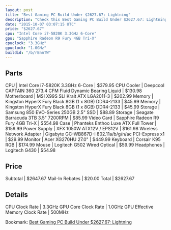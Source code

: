 ```yaml
---
layout: post
title: "Best Gaming PC Build Under $2627.67: Lightning"
description: "Check this Best Gaming PC Build Under $2627.67: Lightning. CPU: Intel Core i7-5820K 3.3GHz 6-Core, CPU Cooler: Deepcool CAPTAIN 360 273.4 CFM Fluid Dynamic Bearing Liquid,"
date: "2015-10-07 03:07:15 UTC"
price: "$2627.67"
cpu: "Intel Core i7-5820K 3.3GHz 6-Core"
gpu: "Sapphire Radeon R9 Fury 4GB Tri-X"
cpuclock: "3.3GHz"
gpuclock: "1.0GHz"
buildid: "/b/rBnnTW"
---
```


## Parts

CPU | Intel Core i7-5820K 3.3GHz 6-Core | $379.95
CPU Cooler | Deepcool CAPTAIN 360 273.4 CFM Fluid Dynamic Bearing Liquid | $130.98
Motherboard | MSI X99S SLI Krait ATX LGA2011-3 | $202.99
Memory | Kingston HyperX Fury Black 8GB (1 x 8GB) DDR4-2133 | $45.99
Memory | Kingston HyperX Fury Black 8GB (1 x 8GB) DDR4-2133 | $45.99
Storage | Samsung 850 EVO-Series 250GB 2.5" SSD | $88.89
Storage | Seagate Barracuda 3TB 3.5" 7200RPM | $85.99
Video Card | Sapphire Radeon R9 Fury 4GB Tri-X | $554.98
Case | Phanteks Enthoo Luxe ATX Full Tower | $159.99
Power Supply | XFX 1050W ATX12V / EPS12V | $161.98
Wireless Network Adapter | Gigabyte GC-WB867D-I 802.11a/b/g/n/ac PCI-Express x1 | $29.99
Monitor | Acer XG270HU 27.0" | $449.99
Keyboard | Corsair K95 RGB | $174.99
Mouse | Logitech G502 Wired Optical | $59.99
Headphones | Logitech G430 | $54.98

## Price

Subtotal | $2647.67
Mail-In Rebates | $20.00
Total | $2627.67

## Details

CPU Clock Rate | 3.3GHz
GPU Core Clock Rate | 1.0GHz
GPU Effective Memory Clock Rate | 500MHz

Bookmark: [Best Gaming PC Build Under $2627.67: Lightning](http://pcbuilders.github.io/2015/10/07/best-gaming-pc-build-under-2627-dollars-dot-67-lightning/)
